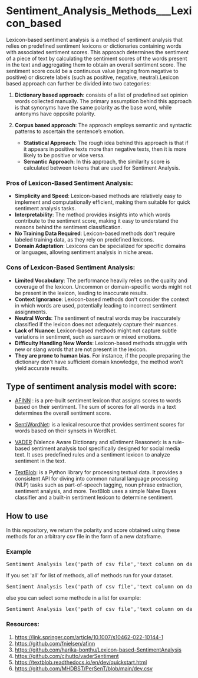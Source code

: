 # Sentiment_Analysis_Methods___Lexicon_based

Lexicon-based sentiment analysis is a method of sentiment analysis that relies on predefined sentiment lexicons or dictionaries containing words with associated sentiment scores. This approach determines the sentiment of a piece of text by calculating the sentiment scores of the words present in the text and aggregating them to obtain an overall sentiment score. The sentiment score could be a continuous value (ranging from negative to positive) or discrete labels (such as positive, negative, neutral).Lexicon based approach can further be divided into two categories:

1. **Dictionary based approach**: consists of a list of predefined set opinion words collected manually. The primary assumption behind this approach is that synonyms have the same polarity as the base word, while antonyms have opposite polarity.
        
2. **Corpus based approach**: The approach employs semantic and syntactic patterns to ascertain the sentence’s emotion.
   - **Statistical Approach**: The rough idea behind this approach is that if it appears in positive texts more than negative texts, then it is more likely to be positive or vice versa.
   - **Semantic Approach**: In this approach, the similarity score is calculated between tokens that are used for Sentiment Analysis.


### Pros of Lexicon-Based Sentiment Analysis:

- **Simplicity and Speed**: Lexicon-based methods are relatively easy to implement and computationally efficient, making them suitable for quick sentiment analysis tasks.
- **Interpretability**: The method provides insights into which words contribute to the sentiment score, making it easy to understand the reasons behind the sentiment classification.
- **No Training Data Required**: Lexicon-based methods don't require labeled training data, as they rely on predefined lexicons.
- **Domain Adaptation**: Lexicons can be specialized for specific domains or languages, allowing sentiment analysis in niche areas.

### Cons of Lexicon-Based Sentiment Analysis:

- **Limited Vocabulary**: The performance heavily relies on the quality and coverage of the lexicon. Uncommon or domain-specific words might not be present in the lexicon, leading to inaccurate results.
- **Context Ignorance**: Lexicon-based methods don't consider the context in which words are used, potentially leading to incorrect sentiment assignments.
- **Neutral Words**: The sentiment of neutral words may be inaccurately classified if the lexicon does not adequately capture their nuances.
- **Lack of Nuance**: Lexicon-based methods might not capture subtle variations in sentiment, such as sarcasm or mixed emotions.
- **Difficulty Handling New Words**: Lexicon-based methods struggle with new or slang words that are not present in the lexicon.
- **They are prone to human bias**. For instance, if the people preparing the dictionary don’t have sufficient domain knowledge, the method won’t yield accurate results.

  
## Type of sentiment analysis model with score:
- [AFINN](https://github.com/fnielsen/afinn) : is a pre-built sentiment lexicon that assigns scores to words based on their sentiment. The sum of scores for all words in a text determines the overall sentiment score.

 - [SentiWordNet](https://github.com/harika-bonthu/Lexicon-based-SentimentAnalysis): is a lexical resource that provides sentiment scores for words based on their synsets in WordNet.

 - [VADER](https://github.com/cjhutto/vaderSentiment) (Valence Aware Dictionary and sEntiment Reasoner): is a rule-based sentiment analysis tool specifically designed for social media text. It uses predefined rules and a sentiment lexicon to analyze sentiment in the text.

 - [TextBlob](https://textblob.readthedocs.io/en/dev/quickstart.html): is a Python library for processing textual data. It provides a consistent API for diving into common natural language processing (NLP) tasks such as part-of-speech tagging, noun phrase extraction, sentiment analysis, and more. TextBlob uses a simple Naive Bayes classifier and a built-in sentiment lexicon to determine sentiment.


## How to use
In this repository, we return the polarity and score obtained using these methods for an arbitrary csv file in the form of a new dataframe.

### Example
<pre>
Sentiment_Analysis_lex('path of csv file','text column on dataset',list of methods)
</pre>

If you set 'all' for list of methods, all of methods run for your dataset.
<pre>
Sentiment_Analysis_lex('path of csv file','text column on dataset','all')
</pre>

else you can select some methode in a list for example:
<pre>
Sentiment_Analysis_lex('path of csv file','text column on dataset',['AFINN','TextBlob'])
</pre>


### Resources:
1. https://link.springer.com/article/10.1007/s10462-022-10144-1
2. https://github.com/fnielsen/afinn
3. https://github.com/harika-bonthu/Lexicon-based-SentimentAnalysis
4. https://github.com/cjhutto/vaderSentiment
5. https://textblob.readthedocs.io/en/dev/quickstart.html
6. https://github.com/MHDBST/PerSenT/blob/main/dev.csv

